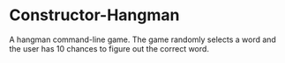 # Constructor-Hangman

A hangman command-line game. The game randomly selects a word and the user has 10 chances to figure out the correct word. 